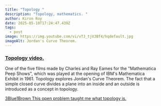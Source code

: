 ```yaml
---
title: "Topology "
description: "Topology, mathematics. "
author: Kiron Roy
date: 2025-05-10T17:24:47.439Z
tags:
  - post
image: https://img.youtube.com/vi/vTJ_tjVJBf4/hqdefault.jpg
imageAlt: Jordan's Curve Theorem.
---
```

<!--StartFragment-->

### [Topology video.](https://www.youtube.com/watch?v=vTJ_tjVJBf4&ab_channel=EamesOffice)

One of the five films made by Charles and Ray Eames for the "Mathematica Peep Shows", which was played at the opening of IBM's Mathematica Exhibit in 1961. Topology explores Jordan's Curve Theorem. The fact that a simple closed curve divides a plane into an inside and an outside is introduced as a concept in topology.

[3Blue1Brown This open problem taught me what topology is.](https://www.youtube.com/watch?v=IQqtsm-bBRU&ab_channel=3Blue1Brown)

<!--EndFragment-->